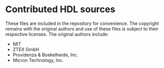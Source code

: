 #   Contributed HDL sources

These files are included in the repository for convenience.  The copyright remains with the original authors and use of these files is subject to their respective licenses.  The original authors include:
- MIT
- ZTEX GmbH
- Providenza & Boekelheide, Inc.
- Micron Technology, Inc.

